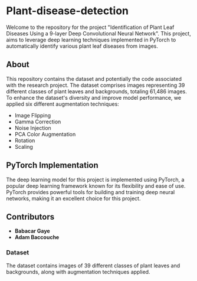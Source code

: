 # Plant-disease-detection

Welcome to the repository for the project "Identification of Plant Leaf Diseases Using a 9-layer Deep Convolutional Neural Network". This project, aims to leverage deep learning techniques implemented in PyTorch to automatically identify various plant leaf diseases from images.

## About

This repository contains the dataset and potentially the code associated with the research project. The dataset comprises images representing 39 different classes of plant leaves and backgrounds, totaling 61,486 images. To enhance the dataset's diversity and improve model performance, we applied six different augmentation techniques:

- Image Flipping
- Gamma Correction
- Noise Injection
- PCA Color Augmentation
- Rotation
- Scaling

## PyTorch Implementation

The deep learning model for this project is implemented using PyTorch, a popular deep learning framework known for its flexibility and ease of use. PyTorch provides powerful tools for building and training deep neural networks, making it an excellent choice for this project.

## Contributors

- **Babacar Gaye**
- **Adam Baccouche**

### Dataset

The dataset contains images of 39 different classes of plant leaves and backgrounds, along with augmentation techniques applied.
